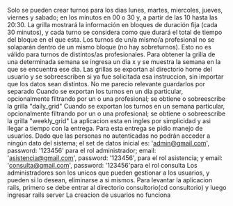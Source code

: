 Solo se pueden crear turnos para los dias lunes, martes, miercoles, jueves, viernes y sabado; en los minutos en 00 o 30 y, a partir de las 10 hasta las 20:30.
La grilla mostrará la información en bloques de duración fija (cada 30 minutos), y cada turno se considera como que durará el total de tiempo del bloque en el que esta.
Los turnos de un/a mismo/a profesional no se solaparán dentro de un mismo bloque (no hay sobreturnos). Esto no es válido para turnos de distintos/as profesionales.
Para obtener la grilla de una determinada semana se ingresa un dia x y se muestra la semana en la que se encuentra ese dia.
Las grillas se exportan al directorio home del usuario y se sobreescriben si ya fue solicitada esa instruccion, sin importar que los datos sean distintos. No me parecio relevante guardarlos por separado
Cuando se exportan los turnos en un día particular, opcionalmente filtrando por un o una profesional; se obtiene o sobreescribe la grilla "daily_grid"
Cuando se exportan los turnos en un semana particular, opcionalmente filtrando por un o una profesional; se obtiene o sobreescribe la grilla "weekly_grid"
La aplicacion esta en ingles por simplicidad y asi llegar a tiempo con la entrega. 
Para esta entrega se pidio manejo de usuarios. Dado que las personas no autenticadas no podrán acceder a ningún dato del sistema; el set de datos inicial es: 'admin@gmail.com', password: '123456' para el rol administrador; email: 'asistencia@gmail.com', password: '123456', para el rol asistencia; y email: 'consulta@gmail.com', password: '123456'para el rol consulta
Los administradores son los unicos que  pueden gestionar a los usuarios, y pueden si lo desean, eliminarse a si mismos.
Para levantar la aplicacion rails, primero se debe entrar al directorio consultorio(cd consultorio) y luego ingresar rails server
La creacion de usuarios no funciona
